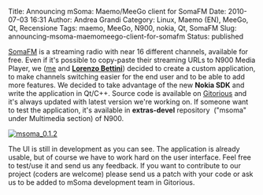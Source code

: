 Title: Announcing mSoma: Maemo/MeeGo client for SomaFM
Date: 2010-07-03 16:31
Author: Andrea Grandi
Category: Linux, Maemo (EN), MeeGo, Qt, Recensione
Tags: maemo, MeeGo, N900, nokia, Qt, SomaFM
Slug: announcing-msoma-maemomeego-client-for-somafm
Status: published

[SomaFM](http://somafm.com) is a streaming radio with near 16 different
channels, available for free. Even if it's possible to copy-paste their
streaming URLs to N900 Media Player, we ([me](http://maemo.org/profile/view/andy80) and [**Lorenzo Bettini**](http://maemo.org/profile/view/lorebett)) 
decided to create a custom application, to make channels switching easier for the end user
and to be able to add more features. We decided to take advantage of the
new **Nokia SDK** and write the application in Qt/C++. Source code is
available on [Gitorious](http://gitorious.org/msoma) and it's always
updated with latest version we're working on. If someone want to test
the application, it's available in **extras-devel** repository  ("msoma"
under Multimedia section) of N900.

[![]({static}/images/2010/07/msoma_0.1.2.png "msoma_0.1.2")]({static}/images/2010/07/msoma_0.1.2.png)

The UI is still in development as you can see. The application is
already usable, but of course we have to work hard on the user
interface. Feel free to test/use it and send us any feedback. If you
want to contribute to our project (coders are welcome) please send us a
patch with your code or ask us to be added to mSoma development team in
Gitorious.
